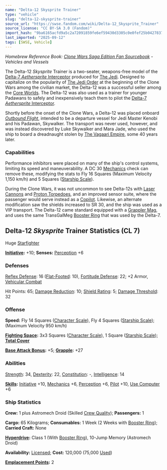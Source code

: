 ```yaml
---
name: "Delta-12 Skysprite Trainer"
type: "vehicle"
slug: "delta-12-skysprite-trainer"
source_url: "https://swse.fandom.com/wiki/Delta-12_Skysprite_Trainer"
source_license: "CC BY-SA 3.0 (Fandom)"
import_hash: "9ba6165acfd9a5c2a72091859fe6ef59430d3305c0e0fef25b0427837402f981"
last_imported: "2025-09-12"
tags: [SWSE, Vehicle]
---
```

*Homebrew Reference Book: [Clone Wars Saga Edition Fan Sourcebook](https://swse.fandom.com/wiki/Clone_Wars_Saga_Edition_Fan_Sourcebook) - Vehicles and Vessels*

The Delta-12 *Skysprite* Trainer is a two-seater, weapons-free model of the [Delta-7 *Aethersprite* Interceptor](https://swse.fandom.com/wiki/Delta-7_Aethersprite_Interceptor) produced for [The Jedi](https://swse.fandom.com/wiki/The_Jedi). Designed to capitalize on the popularity of [The Jedi Order](https://swse.fandom.com/wiki/The_Jedi_Order) at the beginning of the Clone Wars among the civilian market, the Delta-12 was a successful seller among the [Core Worlds](https://swse.fandom.com/wiki/Core_Worlds). The Delta-12 was also used as a trainer for younger Padawans to safely and inexpensively teach them to pilot the [Delta-7 *Aethersprite* Interceptor](https://swse.fandom.com/wiki/Delta-7_Aethersprite_Interceptor).

Shortly before the onset of the Clone Wars, a Delta-12 was placed onboard *[Outbound Flight](https://swse.fandom.com/wiki/Outbound_Flight)*, intended to be a departure vessel for Jedi Master Kenobi and his Padawan, Skywalker. The transport was never used, however, and was instead discovered by Luke Skywalker and Mara Jade, who used the ship to board a dreadnaught stolen by [The Vagaari Empire](https://swse.fandom.com/wiki/The_Vagaari_Empire), some 40 years later.

### Capabilities
Performance inhibitors were placed on many of the ship's control systems, limiting its speed and maneuverability. A DC 30 [Mechanics](https://swse.fandom.com/wiki/Mechanics) check can remove these, modifying the stats to Fly 16 Squares (Maximum Velocity 1,150 km/h) and 5 Squares ([Starship Scale](https://swse.fandom.com/wiki/Starship_Scale)).

During the Clone Wars, it was not uncommon to see Delta-12s with [Laser Cannons](https://swse.fandom.com/wiki/Laser_Cannons) and [Proton Torpedoes](https://swse.fandom.com/wiki/Proton_Torpedoes), and an improved sensor suite, where the passenger would serve instead as a [Copilot](https://swse.fandom.com/wiki/Copilot). Likewise, an alternate modification saw the shields increased to SR 30, and the ship was used as a VIP transport. The Delta-12 came standard equipped with a [Grappler Mag](https://swse.fandom.com/wiki/Grappler_Mag), and uses the same TransGalMeg [Booster Ring](https://swse.fandom.com/wiki/Booster_Ring) that was used by the Delta-7.

## Delta-12 *Skysprite* Trainer Statistics (CL 7)
Huge [Starfighter](https://swse.fandom.com/wiki/Starfighter)

**[Initiative](https://swse.fandom.com/wiki/Initiative):** +10; **Senses:** [Perception](https://swse.fandom.com/wiki/Perception) +6
### Defenses
[Reflex Defense](https://swse.fandom.com/wiki/Reflex_Defense_(Vehicles)): 16 ([Flat-Footed](https://swse.fandom.com/wiki/Flat-Footed): 10), [Fortitude Defense](https://swse.fandom.com/wiki/Fortitude_Defense_(Vehicles)): 22; +2 Armor, [Vehicular Combat](https://swse.fandom.com/wiki/Vehicular_Combat)

Hit Points: 65; [Damage Reduction](https://swse.fandom.com/wiki/Damage_Reduction): 10; [Shield Rating](https://swse.fandom.com/wiki/Shield_Rating): 5; [Damage Threshold](https://swse.fandom.com/wiki/Damage_Threshold_(Vehicles)): 32
### Offense
**Speed:** Fly 14 Squares ([Character Scale](https://swse.fandom.com/wiki/Character_Scale)), Fly 4 Squares ([Starship Scale](https://swse.fandom.com/wiki/Starship_Scale)); (Maximum Velocity 950 km/h)

**[Fighting Space](https://swse.fandom.com/wiki/Fighting_Space):** 3x3 Squares ([Character Scale](https://swse.fandom.com/wiki/Character_Scale)), 1 Square ([Starship Scale](https://swse.fandom.com/wiki/Starship_Scale)); **[Total Cover](https://swse.fandom.com/wiki/Total_Cover)**

**[Base Attack Bonus](https://swse.fandom.com/wiki/Base_Attack_Bonus):** +5; **[Grapple](https://swse.fandom.com/wiki/Grapple):** +27
### Abilities
[Strength](https://swse.fandom.com/wiki/Strength): 34, [Dexterity](https://swse.fandom.com/wiki/Dexterity): 22, [Constitution](https://swse.fandom.com/wiki/Constitution): -, [Intelligence](https://swse.fandom.com/wiki/Intelligence): 14

**[Skills](https://swse.fandom.com/wiki/Skills):** [Initiative](https://swse.fandom.com/wiki/Initiative) +10, [Mechanics](https://swse.fandom.com/wiki/Mechanics) +6, [Perception](https://swse.fandom.com/wiki/Perception) +6, [Pilot](https://swse.fandom.com/wiki/Pilot) +10, [Use Computer](https://swse.fandom.com/wiki/Use_Computer) +6
### Ship Statistics
**Crew:** 1 plus Astromech Droid (Skilled [Crew Quality](https://swse.fandom.com/wiki/Crew_Quality)); **Passengers:** 1

**Cargo:** 65 Kilograms; **Consumables:** 1 Week (2 Weeks with [Booster Ring](https://swse.fandom.com/wiki/Booster_Ring)); **Carried Craft:** None

**[Hyperdrive](https://swse.fandom.com/wiki/Hyperdrive):** Class 1 (With [Booster Ring](https://swse.fandom.com/wiki/Booster_Ring)), 10-Jump Memory (Astromech Droid)

**Availability:** [Licensed](https://swse.fandom.com/wiki/Licensed); **Cost:** 120,000 (75,000 [Used](https://swse.fandom.com/wiki/Used))

**[Emplacement Points](https://swse.fandom.com/wiki/Emplacement_Points):** 2